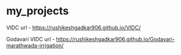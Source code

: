 # my_projects

VIDC 
url - https://rushikeshgadkar906.github.io/VIDC/

Godavari VIDC
url - https://rushikeshgadkar906.github.io/Godavari-marathwada-irrigation/
